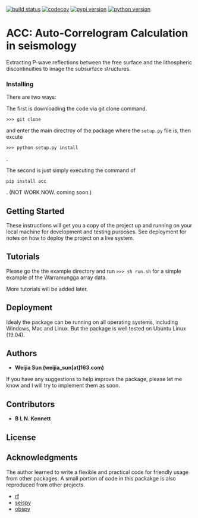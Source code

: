 

[![build status](https://travis-ci.org/trichter/rf.svg?branch=master)](https://travis-ci.org/trichter/rf)
[![codecov](https://codecov.io/gh/trichter/rf/branch/master/graph/badge.svg)](https://codecov.io/gh/trichter/rf)
[![pypi version](https://img.shields.io/pypi/v/rf.svg)](https://pypi.python.org/pypi/rf)
[![python version](https://img.shields.io/pypi/pyversions/rf.svg)](https://python.org)

# ACC: Auto-Correlogram Calculation in seismology

Extracting P-wave reflections between the free surface and the lithospheric discontinuities to image the subsurface structures.

### Installing

There are two ways:

The first is downloading the code via git clone command.


```
>>> git clone 
```

and enter the main directroy of the package where the `setup.py` file is, then excute

```
>>> python setup.py install
```
.

The second is just simply executing the command of 

```
pip install acc
```
. (NOT WORK NOW. coming soon.)

## Getting Started

These instructions will get you a copy of the project up and running on your local machine for development and testing purposes. See deployment for notes on how to deploy the project on a live system.


## Tutorials

Please go the the example directory and run `>>> sh run.sh` for a simple example of the Warramungga array data.

More tutorials will be added later.


## Deployment

Idealy the package can be running on all operating systems, including Windows, Mac and Linux. But the package is well tested on Ubuntu Linux (19.04).

## Authors

* **Weijia Sun (weijia_sun[at]163.com)**

If you have any suggestions to help improve the package, please let me know and I will try to implement them as soon.

## Contributors

* **B L N. Kennett**

## License



## Acknowledgments

The author learned to write a flexible and practical code for friendly usage from other packages. A small portion of code in this packakge is also reproduced from other projects.

* [rf](https://github.com/trichter/rf)
* [seispy](https://github.com/xumi1993/seispy)
* [obspy](https://github.com/obspy/obspy)


